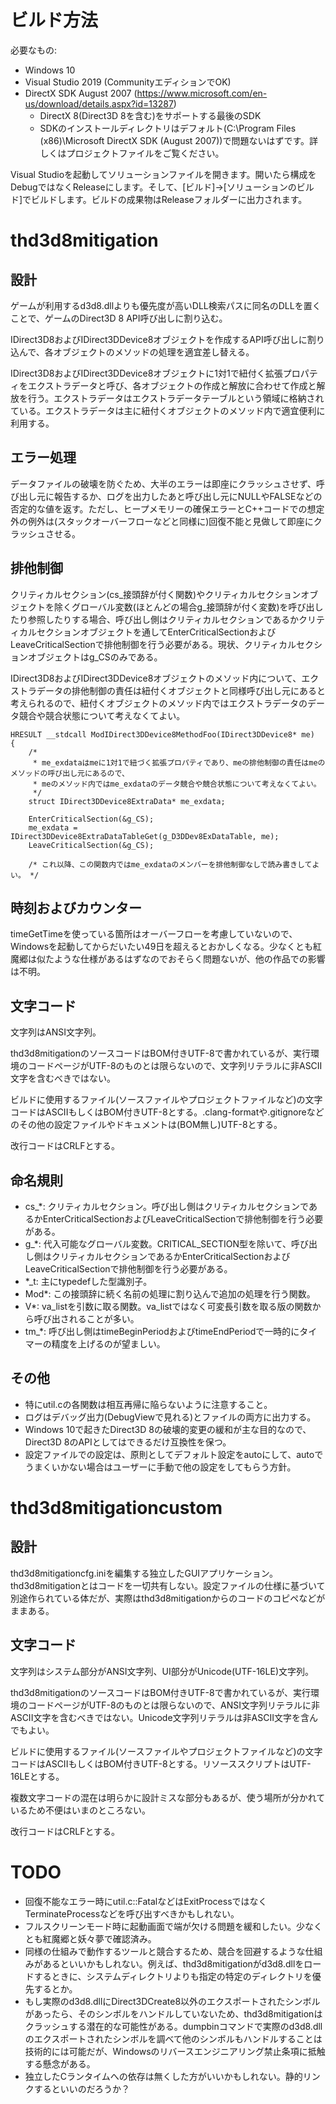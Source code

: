 # ビルド方法

必要なもの:

- Windows 10
- Visual Studio 2019 (CommunityエディションでOK)
- DirectX SDK August 2007 (https://www.microsoft.com/en-us/download/details.aspx?id=13287)
  - DirectX 8(Direct3D 8を含む)をサポートする最後のSDK
  - SDKのインストールディレクトリはデフォルト(C:\\Program Files (x86)\\Microsoft DirectX SDK (August 2007))で問題ないはずです。詳しくはプロジェクトファイルをご覧ください。

Visual Studioを起動してソリューションファイルを開きます。開いたら構成をDebugではなくReleaseにします。そして、\[ビルド\]→\[ソリューションのビルド\]でビルドします。ビルドの成果物はReleaseフォルダーに出力されます。

# thd3d8mitigation

## 設計

ゲームが利用するd3d8.dllよりも優先度が高いDLL検索パスに同名のDLLを置くことで、ゲームのDirect3D 8 API呼び出しに割り込む。

IDirect3D8およびIDirect3DDevice8オブジェクトを作成するAPI呼び出しに割り込んで、各オブジェクトのメソッドの処理を適宜差し替える。

IDirect3D8およびIDirect3DDevice8オブジェクトに1対1で紐付く拡張プロパティをエクストラデータと呼び、各オブジェクトの作成と解放に合わせて作成と解放を行う。エクストラデータはエクストラデータテーブルという領域に格納されている。エクストラデータは主に紐付くオブジェクトのメソッド内で適宜便利に利用する。

## エラー処理

データファイルの破壊を防ぐため、大半のエラーは即座にクラッシュさせず、呼び出し元に報告するか、ログを出力したあと呼び出し元にNULLやFALSEなどの否定的な値を返す。ただし、ヒープメモリーの確保エラーとC++コードでの想定外の例外は(スタックオーバーフローなどと同様に)回復不能と見做して即座にクラッシュさせる。

## 排他制御

クリティカルセクション(cs_接頭辞が付く関数)やクリティカルセクションオブジェクトを除くグローバル変数(ほとんどの場合g_接頭辞が付く変数)を呼び出したり参照したりする場合、呼び出し側はクリティカルセクションであるかクリティカルセクションオブジェクトを通してEnterCriticalSectionおよびLeaveCriticalSectionで排他制御を行う必要がある。現状、クリティカルセクションオブジェクトはg_CSのみである。

IDirect3D8およびIDirect3DDevice8オブジェクトのメソッド内について、エクストラデータの排他制御の責任は紐付くオブジェクトと同様呼び出し元にあると考えられるので、紐付くオブジェクトのメソッド内ではエクストラデータのデータ競合や競合状態について考えなくてよい。

```
HRESULT __stdcall ModIDirect3DDevice8MethodFoo(IDirect3DDevice8* me)
{
	/*
	 * me_exdataはmeに1対1で紐づく拡張プロパティであり、meの排他制御の責任はmeのメソッドの呼び出し元にあるので、
	 * meのメソッド内ではme_exdataのデータ競合や競合状態について考えなくてよい。
	 */
	struct IDirect3DDevice8ExtraData* me_exdata;

	EnterCriticalSection(&g_CS);
	me_exdata = IDirect3DDevice8ExtraDataTableGet(g_D3DDev8ExDataTable, me);
	LeaveCriticalSection(&g_CS);

	/* これ以降、この関数内ではme_exdataのメンバーを排他制御なしで読み書きしてよい。 */
```

## 時刻およびカウンター

timeGetTimeを使っている箇所はオーバーフローを考慮していないので、Windowsを起動してからだいたい49日を超えるとおかしくなる。少なくとも紅魔郷は似たような仕様があるはずなのでおそらく問題ないが、他の作品での影響は不明。

## 文字コード

文字列はANSI文字列。

thd3d8mitigationのソースコードはBOM付きUTF-8で書かれているが、実行環境のコードページがUTF-8のものとは限らないので、文字列リテラルに非ASCII文字を含むべきではない。

ビルドに使用するファイル(ソースファイルやプロジェクトファイルなど)の文字コードはASCIIもしくはBOM付きUTF-8とする。.clang-formatや.gitignoreなどのその他の設定ファイルやドキュメントは(BOM無し)UTF-8とする。

改行コードはCRLFとする。

## 命名規則

- cs_\*: クリティカルセクション。呼び出し側はクリティカルセクションであるかEnterCriticalSectionおよびLeaveCriticalSectionで排他制御を行う必要がある。
- g_\*: 代入可能なグローバル変数。CRITICAL_SECTION型を除いて、呼び出し側はクリティカルセクションであるかEnterCriticalSectionおよびLeaveCriticalSectionで排他制御を行う必要がある。
- \*_t: 主にtypedefした型識別子。
- Mod\*: この接頭辞に続く名前の処理に割り込んで追加の処理を行う関数。
- V\*: va_listを引数に取る関数。va_listではなく可変長引数を取る版の関数から呼び出されることが多い。
- tm_\*: 呼び出し側はtimeBeginPeriodおよびtimeEndPeriodで一時的にタイマーの精度を上げるのが望ましい。

## その他

- 特にutil.cの各関数は相互再帰に陥らないように注意すること。
- ログはデバッグ出力(DebugViewで見れる)とファイルの両方に出力する。
- Windows 10で起きたDirect3D 8の破壊的変更の緩和が主な目的なので、Direct3D 8のAPIとしてはできるだけ互換性を保つ。
- 設定ファイルでの設定は、原則としてデフォルト設定をautoにして、autoでうまくいかない場合はユーザーに手動で他の設定をしてもらう方針。

# thd3d8mitigationcustom

## 設計

thd3d8mitigationcfg.iniを編集する独立したGUIアプリケーション。thd3d8mitigationとはコードを一切共有しない。設定ファイルの仕様に基づいて別途作られている体だが、実際はthd3d8mitigationからのコードのコピペなどがままある。

## 文字コード

文字列はシステム部分がANSI文字列、UI部分がUnicode(UTF-16LE)文字列。

thd3d8mitigationのソースコードはBOM付きUTF-8で書かれているが、実行環境のコードページがUTF-8のものとは限らないので、ANSI文字列リテラルに非ASCII文字を含むべきではない。Unicode文字列リテラルは非ASCII文字を含んでもよい。

ビルドに使用するファイル(ソースファイルやプロジェクトファイルなど)の文字コードはASCIIもしくはBOM付きUTF-8とする。リソーススクリプトはUTF-16LEとする。

複数文字コードの混在は明らかに設計ミスな部分もあるが、使う場所が分かれているため不便はいまのところない。

改行コードはCRLFとする。

# TODO

- 回復不能なエラー時にutil.c::FatalなどはExitProcessではなくTerminateProcessなどを呼び出すべきかもしれない。
- フルスクリーンモード時に起動画面で端が欠ける問題を緩和したい。少なくとも紅魔郷と妖々夢で確認済み。
- 同様の仕組みで動作するツールと競合するため、競合を回避するような仕組みがあるといいかもしれない。例えば、thd3d8mitigationがd3d8.dllをロードするときに、システムディレクトリよりも指定の特定のディレクトリを優先するとか。
- もし実際のd3d8.dllにDirect3DCreate8以外のエクスポートされたシンボルがあったら、そのシンボルをハンドルしていないため、thd3d8mitigationはクラッシュする潜在的な可能性がある。dumpbinコマンドで実際のd3d8.dllのエクスポートされたシンボルを調べて他のシンボルもハンドルすることは技術的には可能だが、Windowsのリバースエンジニアリング禁止条項に抵触する懸念がある。
- 独立したCランタイムへの依存は無くした方がいいかもしれない。静的リンクするといいのだろうか？
